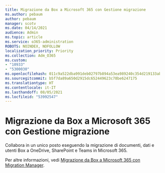 ```yaml
---
title: Migrazione da Box a Microsoft 365 con Gestione migrazione
ms.author: pebaum
author: pebaum
manager: scotv
ms.date: 04/14/2021
audience: Admin
ms.topic: article
ms.service: o365-administration
ROBOTS: NOINDEX, NOFOLLOW
localization_priority: Priority
ms.collection: Adm_O365
ms.custom:
- "10933"
- "5300030"
ms.openlocfilehash: 011c9a522dba991deb02797b894a53ea989240c354d219133ab909a2baceb61a
ms.sourcegitcommit: b5f7da89a650d2915dc652449623c78be6247175
ms.translationtype: HT
ms.contentlocale: it-IT
ms.lasthandoff: 08/05/2021
ms.locfileid: "53992547"
---
```

# <a name="migrate-box-to-microsoft-365-with-migration-manager"></a>Migrazione da Box a Microsoft 365 con Gestione migrazione

Collabora in un unico posto eseguendo la migrazione di documenti, dati e utenti Box a OneDrive, SharePoint e Teams in Microsoft 365.

Per altre informazioni, vedi [Migrazione da Box a Microsoft 365 con Migration Manager](https://docs.microsoft.com/sharepointmigration/mm-box-overview).